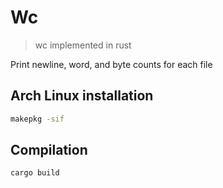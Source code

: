 # Wc

> wc implemented in rust

Print newline, word, and byte counts for each file

## Arch Linux installation

```bash
makepkg -sif
```

## Compilation

```bash
cargo build
```
